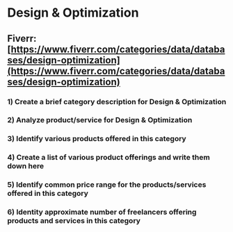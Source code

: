 # Design & Optimization
## Fiverr: [https://www.fiverr.com/categories/data/databases/design-optimization](https://www.fiverr.com/categories/data/databases/design-optimization)
### 1) Create a brief category description for Design & Optimization
### 2) Analyze product/service for Design & Optimization
### 3) Identify various products offered in this category
### 4) Create a list of various product offerings and write them down here
### 5) Identify common price range for the products/services offered in this category
### 6) Identity approximate number of freelancers offering products and services in this category
